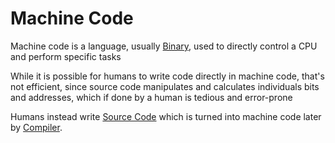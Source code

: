 # Machine Code
Machine code is a language, usually [Binary](../Week-0-Scratch/CS50x_Binary.md), used to directly control a CPU and perform specific tasks

While it is possible for humans to write code directly in machine code, that's not efficient, since source code manipulates and calculates individuals bits and addresses, which if done by a human is tedious and error-prone

Humans instead write [Source Code](./CS50x_Source-Code.md) which is turned into machine code later by [Compiler](../Week-2-Arrays/CS50x_Compiler.md).
